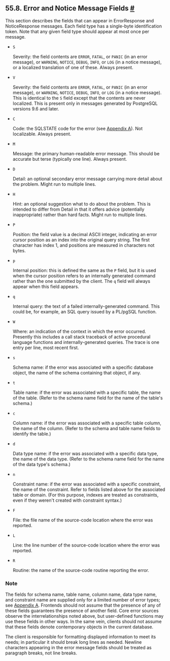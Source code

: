 ## 55.8. Error and Notice Message Fields [#](#PROTOCOL-ERROR-FIELDS)

This section describes the fields that can appear in ErrorResponse and NoticeResponse messages. Each field type has a single-byte identification token. Note that any given field type should appear at most once per message.

* `S`

    Severity: the field contents are `ERROR`, `FATAL`, or `PANIC` (in an error message), or `WARNING`, `NOTICE`, `DEBUG`, `INFO`, or `LOG` (in a notice message), or a localized translation of one of these. Always present.

* `V`

    Severity: the field contents are `ERROR`, `FATAL`, or `PANIC` (in an error message), or `WARNING`, `NOTICE`, `DEBUG`, `INFO`, or `LOG` (in a notice message). This is identical to the `S` field except that the contents are never localized. This is present only in messages generated by PostgreSQL versions 9.6 and later.

* `C`

    Code: the SQLSTATE code for the error (see [Appendix A](errcodes-appendix.html "Appendix A. PostgreSQL Error Codes")). Not localizable. Always present.

* `M`

    Message: the primary human-readable error message. This should be accurate but terse (typically one line). Always present.

* `D`

    Detail: an optional secondary error message carrying more detail about the problem. Might run to multiple lines.

* `H`

    Hint: an optional suggestion what to do about the problem. This is intended to differ from Detail in that it offers advice (potentially inappropriate) rather than hard facts. Might run to multiple lines.

* `P`

    Position: the field value is a decimal ASCII integer, indicating an error cursor position as an index into the original query string. The first character has index 1, and positions are measured in characters not bytes.

* `p`

    Internal position: this is defined the same as the `P` field, but it is used when the cursor position refers to an internally generated command rather than the one submitted by the client. The `q` field will always appear when this field appears.

* `q`

    Internal query: the text of a failed internally-generated command. This could be, for example, an SQL query issued by a PL/pgSQL function.

* `W`

    Where: an indication of the context in which the error occurred. Presently this includes a call stack traceback of active procedural language functions and internally-generated queries. The trace is one entry per line, most recent first.

* `s`

    Schema name: if the error was associated with a specific database object, the name of the schema containing that object, if any.

* `t`

    Table name: if the error was associated with a specific table, the name of the table. (Refer to the schema name field for the name of the table's schema.)

* `c`

    Column name: if the error was associated with a specific table column, the name of the column. (Refer to the schema and table name fields to identify the table.)

* `d`

    Data type name: if the error was associated with a specific data type, the name of the data type. (Refer to the schema name field for the name of the data type's schema.)

* `n`

    Constraint name: if the error was associated with a specific constraint, the name of the constraint. Refer to fields listed above for the associated table or domain. (For this purpose, indexes are treated as constraints, even if they weren't created with constraint syntax.)

* `F`

    File: the file name of the source-code location where the error was reported.

* `L`

    Line: the line number of the source-code location where the error was reported.

* `R`

    Routine: the name of the source-code routine reporting the error.

### Note

The fields for schema name, table name, column name, data type name, and constraint name are supplied only for a limited number of error types; see [Appendix A](errcodes-appendix.html "Appendix A. PostgreSQL Error Codes"). Frontends should not assume that the presence of any of these fields guarantees the presence of another field. Core error sources observe the interrelationships noted above, but user-defined functions may use these fields in other ways. In the same vein, clients should not assume that these fields denote contemporary objects in the current database.

The client is responsible for formatting displayed information to meet its needs; in particular it should break long lines as needed. Newline characters appearing in the error message fields should be treated as paragraph breaks, not line breaks.